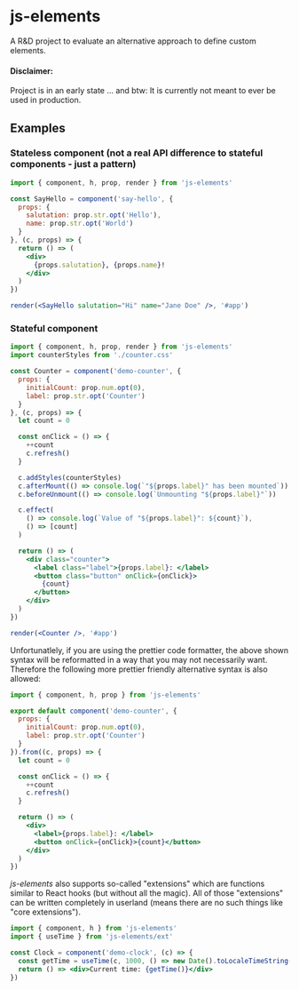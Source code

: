 # js-elements

A R&D project to evaluate an alternative approach to define custom elements.

#### Disclaimer:

Project is in an early state ...
and btw: It is currently not meant to ever be used in production.

## Examples

### Stateless component (not a real API difference to stateful components - just a pattern)

```jsx
import { component, h, prop, render } from 'js-elements'

const SayHello = component('say-hello', {
  props: {
    salutation: prop.str.opt('Hello'),
    name: prop.str.opt('World')
  }
}, (c, props) => {
  return () => (
    <div>
      {props.salutation}, {props.name}!
    </div>
  )
})

render(<SayHello salutation="Hi" name="Jane Doe" />, '#app')
```

### Stateful component

```jsx
import { component, h, prop, render } from 'js-elements'
import counterStyles from './counter.css'

const Counter = component('demo-counter', {
  props: {
    initialCount: prop.num.opt(0),
    label: prop.str.opt('Counter')
  }
}, (c, props) => {
  let count = 0

  const onClick = () => {
    ++count
    c.refresh()
  }

  c.addStyles(counterStyles)
  c.afterMount(() => console.log(`"${props.label}" has been mounted`))
  c.beforeUnmount(() => console.log(`Unmounting "${props.label}"`))

  c.effect(
    () => console.log(`Value of "${props.label}": ${count}`),
    () => [count]
  )

  return () => (
    <div class="counter">
      <label class="label">{props.label}: </label>
      <button class="button" onClick={onClick}>
        {count}
      </button>
    </div>
  )
})

render(<Counter />, '#app')
```

Unfortunatlely, if you are using the prettier code formatter, the
above shown syntax will be reformatted in a way that you may not
necessarily want.
Therefore the following more prettier friendly alternative syntax
is also allowed:

```jsx
import { component, h, prop } from 'js-elements'

export default component('demo-counter', {
  props: {
    initialCount: prop.num.opt(0),
    label: prop.str.opt('Counter')
  }
}).from((c, props) => {
  let count = 0

  const onClick = () => {
    ++count
    c.refresh()
  }

  return () => (
    <div>
      <label>{props.label}: </label>
      <button onClick={onClick}>{count}</button>
    </div>
  )
})
```

_js-elements_ also supports so-called "extensions" which are
functions similar to React hooks (but without all the magic).
All of those "extensions" can be written completely in userland
(means there are no such things like "core extensions").

```jsx
import { component, h } from 'js-elements'
import { useTime } from 'js-elements/ext'

const Clock = component('demo-clock', (c) => {
  const getTime = useTime(c, 1000, () => new Date().toLocaleTimeString())
  return () => <div>Current time: {getTime()}</div>
})
```
